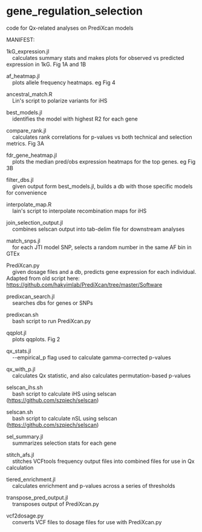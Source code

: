 # gene_regulation_selection

code for Qx-related analyses on PrediXcan models

MANIFEST:

1kG_expression.jl<br />
&nbsp;&nbsp;&nbsp;&nbsp;calculates summary stats and makes plots for observed vs predicted expression in 1kG. Fig 1A and 1B

af_heatmap.jl<br />
&nbsp;&nbsp;&nbsp;&nbsp;plots allele frequency heatmaps. eg Fig 4
  
ancestral_match.R<br />
&nbsp;&nbsp;&nbsp;&nbsp;Lin's script to polarize variants for iHS
  
best_models.jl<br />
&nbsp;&nbsp;&nbsp;&nbsp;identifies the model with highest R2 for each gene
  
compare_rank.jl<br />
&nbsp;&nbsp;&nbsp;&nbsp;calculates rank correlations for p-values vs both technical and selection metrics. Fig 3A
  
fdr_gene_heatmap.jl<br />
&nbsp;&nbsp;&nbsp;&nbsp;plots the median pred/obs expression heatmaps for the top genes. eg Fig 3B
  
filter_dbs.jl<br />
&nbsp;&nbsp;&nbsp;&nbsp;given output form best_models.jl, builds a db with those specific models for convenience
  
interpolate_map.R<br />
&nbsp;&nbsp;&nbsp;&nbsp;Iain's script to interpolate recombination maps for iHS
  
join_selection_output.jl<br />
&nbsp;&nbsp;&nbsp;&nbsp;combines selscan output into tab-delim file for downstream analyses
  
match_snps.jl<br />
&nbsp;&nbsp;&nbsp;&nbsp;for each JTI model SNP, selects a random number in the same AF bin in GTEx
  
PrediXcan.py<br />
&nbsp;&nbsp;&nbsp;&nbsp;given dosage files and a db, predicts gene expression for each individual. Adapted from old script here: https://github.com/hakyimlab/PrediXcan/tree/master/Software
  
predixcan_search.jl<br />
&nbsp;&nbsp;&nbsp;&nbsp;searches dbs for genes or SNPs
  
predixcan.sh<br />
&nbsp;&nbsp;&nbsp;&nbsp;bash script to run PrediXcan.py
  
qqplot.jl<br />
&nbsp;&nbsp;&nbsp;&nbsp;plots qqplots. Fig 2
  
qx_stats.jl<br />
&nbsp;&nbsp;&nbsp;&nbsp;--empirical_p flag used to calculate gamma-corrected p-values
  
qx_with_p.jl<br />
&nbsp;&nbsp;&nbsp;&nbsp;calculates Qx statistic, and also calculates permutation-based p-values
  
selscan_ihs.sh<br />
&nbsp;&nbsp;&nbsp;&nbsp;bash script to calculate iHS using selscan (https://github.com/szpiech/selscan)
  
selscan.sh<br />
&nbsp;&nbsp;&nbsp;&nbsp;bash script to calculate nSL using selscan (https://github.com/szpiech/selscan)
  
sel_summary.jl<br />
&nbsp;&nbsp;&nbsp;&nbsp;summarizes selection stats for each gene
  
stitch_afs.jl<br />
&nbsp;&nbsp;&nbsp;&nbsp;stitches VCFtools frequency output files into combined files for use in Qx calculation
  
tiered_enrichment.jl<br />
&nbsp;&nbsp;&nbsp;&nbsp;calculates enrichment and p-values across a series of thresholds
  
transpose_pred_output.jl<br />
&nbsp;&nbsp;&nbsp;&nbsp;transposes output of PrediXcan.py
  
vcf2dosage.py<br />
&nbsp;&nbsp;&nbsp;&nbsp;converts VCF files to dosage files for use with PrediXcan.py
